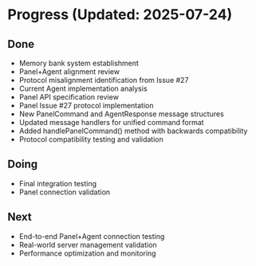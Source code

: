 # Progress (Updated: 2025-07-24)

## Done

- Memory bank system establishment
- Panel+Agent alignment review
- Protocol misalignment identification from Issue #27
- Current Agent implementation analysis
- Panel API specification review
- Panel Issue #27 protocol implementation
- New PanelCommand and AgentResponse message structures
- Updated message handlers for unified command format
- Added handlePanelCommand() method with backwards compatibility
- Protocol compatibility testing and validation

## Doing

- Final integration testing
- Panel connection validation

## Next

- End-to-end Panel+Agent connection testing
- Real-world server management validation
- Performance optimization and monitoring

